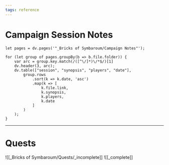 ```yaml
---
tags: reference
---
```

# Campaign Session Notes
```dataviewjs
let pages = dv.pages('"_Bricks of Symbaroum/Campaign Notes"');

for (let group of pages.groupBy(b => b.file.folder)) {
	var arc = group.key.match(/([^\/]*)\/*$/)[1]
	dv.header(3, arc); 
	dv.table(["session", "synopsis", "players", "date"], 
		group.rows
			.sort(k => k.date, 'asc')
			.map(k => [
				k.file.link,
				k.synopsis,
				k.players,
				k.date
			]
		)
	);
}
```
***
# Quests
![[_Bricks of Symbaroum/Quests/_incomplete]]
![[_complete]]

